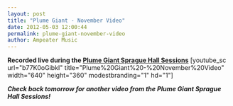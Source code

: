 ```yaml
---
layout: post
title: "Plume Giant - November Video"
date: 2012-05-03 12:00:44
permalink: plume-giant-november-video
author: Ampeater Music
---
```

**Recorded live during the [Plume Giant Sprague Hall Sessions](http://ampeatermusic.com/plume-giant-the-sprague-sessions)** \[youtube\_sc url="b77K0oGibkI" title="Plume%20Giant%20-%20November%20Video" width="640" height="360" modestbranding="1" hd="1"\]

**_Check back tomorrow for another video from the Plume Giant Sprague Hall Sessions!_**